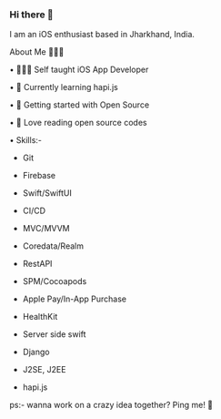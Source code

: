 ### Hi there 👋

I am an iOS enthusiast based in Jharkhand, India.

About Me 🤷🏻‍♀️

• 👩🏻‍💻 Self taught iOS App Developer

• 🌱 Currently learning hapi.js

• 🔭 Getting started with Open Source

• 📖 Love reading open source codes

• Skills:-

- Git

- Firebase

- Swift/SwiftUI

- CI/CD

- MVC/MVVM

- Coredata/Realm

- RestAPI

- SPM/Cocoapods

- Apple Pay/In-App Purchase

- HealthKit

- Server side swift

- Django

- J2SE, J2EE

- hapi.js
  
ps:- wanna work on a crazy idea together? Ping me! 🙂
